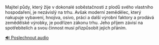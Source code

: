 
Majitel půdy, který žije v dokonalé soběstačnosti z plodů svého vlastního hospodaření, je nezávislý na trhu. Avšak moderní zemědělec, který nakupuje vybavení, hnojiva, osivo, práci a další výrobní faktory a prodává zemědělské výrobky, je podřízen zákonu trhu. Jeho příjem závisí na spotřebitelích a svou činnost musí přizpůsobit jejich přáním.

[🔊 Poslechnout audio](/data/7-paragraphs/audio/chapter_62/para_008-Majitel-pdy-kter-ije-v-dokonal-sobstanosti.mp3)
